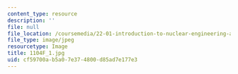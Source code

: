 ```yaml
---
content_type: resource
description: ''
file: null
file_location: /coursemedia/22-01-introduction-to-nuclear-engineering-and-ionizing-radiation-fall-2016/cf59700ab5a07e374800d85ad7e177e3_1104F_1.jpg
file_type: image/jpeg
resourcetype: Image
title: 1104F_1.jpg
uid: cf59700a-b5a0-7e37-4800-d85ad7e177e3
---
```

